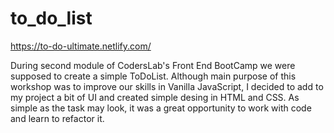 # to_do_list
https://to-do-ultimate.netlify.com/

During second module of CodersLab's Front End BootCamp we were supposed to create a simple ToDoList. Although main purpose of this workshop was to improve our skills in Vanilla JavaScript, I decided to add to my project a bit of UI and created simple desing in HTML and CSS. As simple as the task may look, it was a great opportunity to work with code and learn to refactor it.


